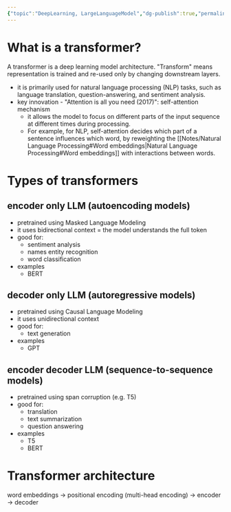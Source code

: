 ```yaml
---
{"topic":"DeepLearning, LargeLanguageModel","dg-publish":true,"permalink":"/Notes/Transformer/","dgPassFrontmatter":true,"noteIcon":""}
---
```


 
# What is a transformer?

A transformer is a deep learning model architecture. "Transform" means representation is trained and re-used only by changing downstream layers. 
- it is primarily used for natural language processing (NLP) tasks, such as language translation, question-answering, and sentiment analysis. 
- key innovation - "Attention is all you need (2017)": self-attention mechanism
	- it allows the model to focus on different parts of the input sequence at different times during processing. 
	- For example, for NLP, self-attention decides which part of a sentence influences which word, by reweighting the [[Notes/Natural Language Processing#Word embeddings\|Natural Language Processing#Word embeddings]] with interactions between words.

# Types of transformers
## encoder only LLM (autoencoding models)
- pretrained using Masked Language Modeling
- it uses bidirectional context = the model understands the full token
- good for:
	- sentiment analysis
	- names entity recognition
	- word classification
- examples
	- BERT
## decoder only LLM (autoregressive models)
- pretrained using Causal Language Modeling 
- it uses unidirectional context
- good for:
	- text generation
- examples
	- GPT
## encoder decoder LLM (sequence-to-sequence models)
- pretrained using span corruption (e.g. T5)
- good for:
	- translation
	- text summarization 
	- question answering
- examples
	- T5
	- BERT

# Transformer architecture
word embeddings -> positional encoding (multi-head encoding) -> encoder -> decoder

